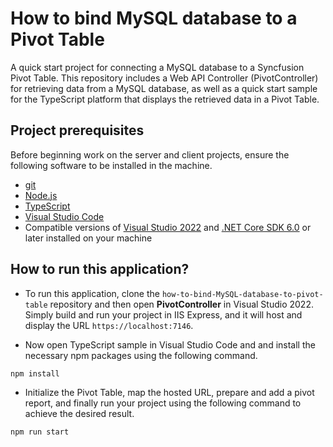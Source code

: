 # How to bind MySQL database to a Pivot Table

A quick start project for connecting a MySQL database to a Syncfusion Pivot Table. This repository includes a Web API Controller (PivotController) for retrieving data from a MySQL database, as well as a quick start sample for the TypeScript platform that displays the retrieved data in a Pivot Table.

## Project prerequisites

Before beginning work on the server and client projects, ensure the following software to be installed in the machine.

* [git](https://git-scm.com/downloads)
* [Node.js](https://nodejs.org/en/)
* [TypeScript](https://www.typescriptlang.org/)
* [Visual Studio Code](https://code.visualstudio.com/)
* Compatible versions of [Visual Studio 2022](https://visualstudio.microsoft.com/downloads/ ) and [.NET Core SDK 6.0](https://dotnet.microsoft.com/en-us/download/dotnet/6.0) or later installed on your machine

## How to run this application?

* To run this application, clone the `how-to-bind-MySQL-database-to-pivot-table` repository and then open **PivotController** in Visual Studio 2022. Simply build and run your project in IIS Express, and it will host and display the URL `https://localhost:7146`.

*  Now open TypeScript sample in Visual Studio Code and and install the necessary npm packages using the following command.

```sh
npm install
```

* Initialize the Pivot Table, map the hosted URL, prepare and add a pivot report, and finally run your project using the following command to achieve the desired result.

```sh
npm run start
```